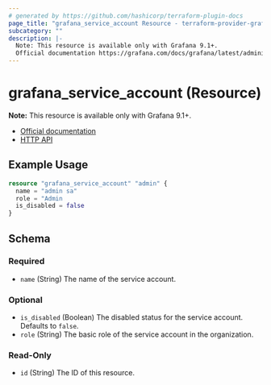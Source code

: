 ```yaml
---
# generated by https://github.com/hashicorp/terraform-plugin-docs
page_title: "grafana_service_account Resource - terraform-provider-grafana"
subcategory: ""
description: |-
  Note: This resource is available only with Grafana 9.1+.
  Official documentation https://grafana.com/docs/grafana/latest/administration/service-accounts/HTTP API https://grafana.com/docs/grafana/latest/developers/http_api/serviceaccount/#service-account-api
---
```


# grafana_service_account (Resource)

**Note:** This resource is available only with Grafana 9.1+.

* [Official documentation](https://grafana.com/docs/grafana/latest/administration/service-accounts/)
* [HTTP API](https://grafana.com/docs/grafana/latest/developers/http_api/serviceaccount/#service-account-api)

## Example Usage

```terraform
resource "grafana_service_account" "admin" {
  name = "admin sa"
  role = "Admin
  is_disabled = false
}
```

<!-- schema generated by tfplugindocs -->
## Schema

### Required

- `name` (String) The name of the service account.

### Optional

- `is_disabled` (Boolean) The disabled status for the service account. Defaults to `false`.
- `role` (String) The basic role of the service account in the organization.

### Read-Only

- `id` (String) The ID of this resource.


